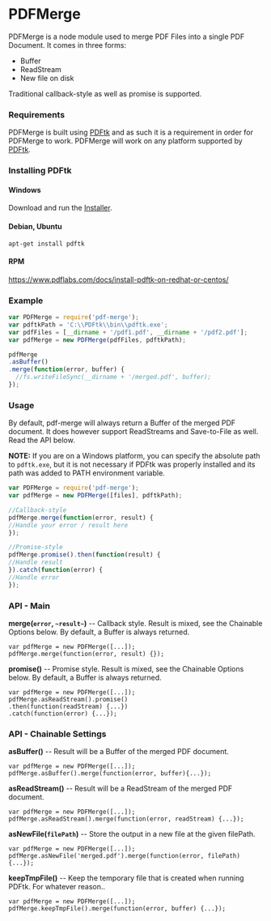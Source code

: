 # PDFMerge

PDFMerge is a node module used to merge PDF Files into a single PDF Document. It comes in three forms:

  - Buffer
  - ReadStream
  - New file on disk

Traditional callback-style as well as promise is supported.

### Requirements
PDFMerge is built using [PDFtk](https://www.pdflabs.com/tools/pdftk-the-pdf-toolkit/) and as such it is a requirement in order for PDFMerge to work. PDFMerge will work on any platform supported by [PDFtk](https://www.pdflabs.com/tools/pdftk-the-pdf-toolkit/).

### Installing PDFtk
#### Windows
Download and run the [Installer](https://www.pdflabs.com/tools/pdftk-the-pdf-toolkit/).

#### Debian, Ubuntu
```
apt-get install pdftk
```
#### RPM
https://www.pdflabs.com/docs/install-pdftk-on-redhat-or-centos/


### Example
```javascript
var PDFMerge = require('pdf-merge');
var pdftkPath = 'C:\\PDFtk\\bin\\pdftk.exe';
var pdfFiles = [__dirname + '/pdf1.pdf', __dirname + '/pdf2.pdf'];
var pdfMerge = new PDFMerge(pdfFiles, pdftkPath);

pdfMerge
.asBuffer()
.merge(function(error, buffer) {
  //fs.writeFileSync(__dirname + '/merged.pdf', buffer);
});

```


### Usage
By default, pdf-merge will always return a Buffer of the merged PDF document. It does however support ReadStreams and Save-to-File as well. Read the API below.

**NOTE:** If you are on a Windows platform, you can specify the absolute path to `pdftk.exe`, but it is not necessary if PDFtk was properly installed and its path was added to PATH environment variable.

```javascript
var PDFMerge = require('pdf-merge');
var pdfMerge = new PDFMerge([files], pdftkPath);

//Callback-style
pdfMerge.merge(function(error, result) {
//Handle your error / result here
});

//Promise-style
pdfMerge.promise().then(function(result) {
//Handle result
}).catch(function(error) {
//Handle error
});
```

### API - Main
**merge(`error`, `~result~`)** -- Callback style. Result is mixed, see the Chainable Options below. By default, a Buffer is always returned.
```
var pdfMerge = new PDFMerge([...]);
pdfMerge.merge(function(error, result) {});
```

**promise()** -- Promise style. Result is mixed, see the Chainable Options below. By default, a Buffer is always returned.
```
var pdfMerge = new PDFMerge([...]);
pdfMerge.asReadStream().promise()
.then(function(readStream) {...})
.catch(function(error) {...});
```

### API - Chainable Settings
**asBuffer()** -- Result will be a Buffer of the merged PDF document.
```
var pdfMerge = new PDFMerge([...]);
pdfMerge.asBuffer().merge(function(error, buffer){...});
```

**asReadStream()** -- Result will be a ReadStream of the merged PDF document.
```
var pdfMerge = new PDFMerge([...]);
pdfMerge.asReadStream().merge(function(error, readStream) {...});
```

**asNewFile(`filePath`)** -- Store the output in a new file at the given filePath.
```
var pdfMerge = new PDFMerge([...]);
pdfMerge.asNewFile('merged.pdf').merge(function(error, filePath) {...});
```

**keepTmpFile()** -- Keep the temporary file that is created when running PDFtk. For whatever reason..
```
var pdfMerge = new PDFMerge([...]);
pdfMerge.keepTmpFile().merge(function(error, buffer) {...});
```